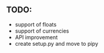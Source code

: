 TODO:
-----

- support of floats
- support of currencies
- API improvement
- create setup.py and move to pipy
